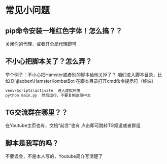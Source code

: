 # 常见小问题

## pip命令安装一堆红色字体！怎么搞？？
关闭你的代理，或者开全局代理即可


## 不小心把脚本关了？怎么弄？
举个例子：不小心把Hamster或者别的脚本给他关掉了？
咱们进入脚本目录，比如 D:\jiaoben\HamsterKombatBot
在脚本目录打开cmd命令提示符（终端）
```bash
venv\Scripts\activate  进入虚拟环境
python main.py  然后运行，不要复制这段中文
```

## TG交流群在哪里？？
在Youtube主页也有，文档“前言”也有
点击即可跳转TG频道或者群组


## 脚本是我写的吗？
不要误会，不是本人写的，Youtube简介写清楚了

